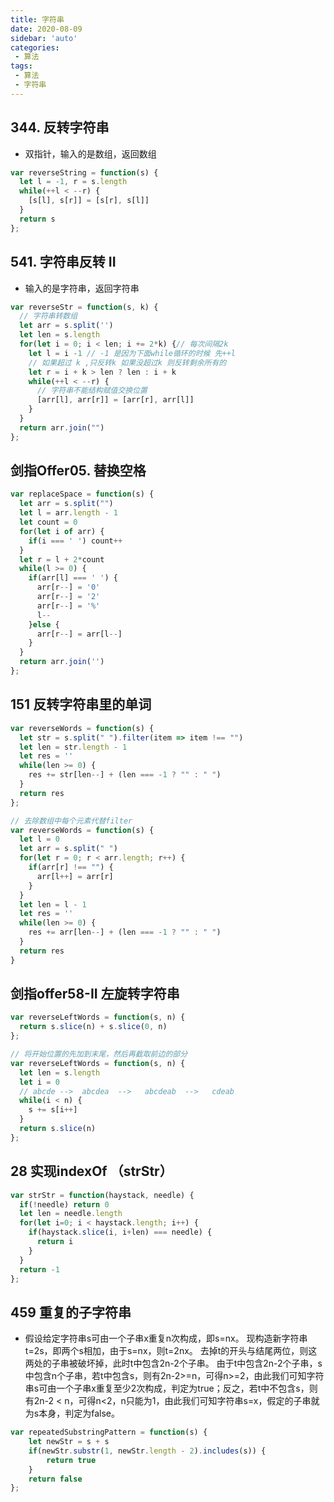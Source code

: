 ```yaml
---
title: 字符串
date: 2020-08-09
sidebar: 'auto'
categories:
 - 算法
tags:
 - 算法
 - 字符串
---
```


##  344. 反转字符串
- 双指针，输入的是数组，返回数组
```js
var reverseString = function(s) {
  let l = -1, r = s.length
  while(++l < --r) {
    [s[l], s[r]] = [s[r], s[l]]
  }
  return s
};
```

##  541. 字符串反转 II
- 输入的是字符串，返回字符串
```js
var reverseStr = function(s, k) {
  // 字符串转数组
  let arr = s.split('')
  let len = s.length 
  for(let i = 0; i < len; i += 2*k) {// 每次间隔2k
    let l = i -1 // -1 是因为下面while循环的时候 先++l
    // 如果超过 k ,只反转k 如果没超过k 则反转剩余所有的
    let r = i + k > len ? len : i + k
    while(++l < --r) {
      // 字符串不能结构赋值交换位置
      [arr[l], arr[r]] = [arr[r], arr[l]]
    }
  }
  return arr.join("")
};
```

##  剑指Offer05. 替换空格
```js
var replaceSpace = function(s) {
  let arr = s.split("")
  let l = arr.length - 1
  let count = 0
  for(let i of arr) {
    if(i === ' ') count++
  }
  let r = l + 2*count
  while(l >= 0) {
    if(arr[l] === ' ') {
      arr[r--] = '0'
      arr[r--] = '2'
      arr[r--] = '%'
      l--
    }else {
      arr[r--] = arr[l--]
    }
  }
  return arr.join('')
};
```

##  151 反转字符串里的单词
```js
var reverseWords = function(s) {
  let str = s.split(" ").filter(item => item !== "")
  let len = str.length - 1
  let res = ''
  while(len >= 0) {
    res += str[len--] + (len === -1 ? "" : " ")
  }
  return res
};

// 去除数组中每个元素代替filter
var reverseWords = function(s) {
  let l = 0
  let arr = s.split(" ")
  for(let r = 0; r < arr.length; r++) {
    if(arr[r] !== "") {
      arr[l++] = arr[r]
    }
  }
  let len = l - 1
  let res = ''
  while(len >= 0) {
    res += arr[len--] + (len === -1 ? "" : " ")
  }
  return res
}
```

##  剑指offer58-II 左旋转字符串
```js
var reverseLeftWords = function(s, n) {
  return s.slice(n) + s.slice(0, n)
};

// 将开始位置的先加到末尾，然后再截取前边的部分
var reverseLeftWords = function(s, n) {
  let len = s.length 
  let i = 0
  // abcde -->  abcdea  -->   abcdeab  -->   cdeab
  while(i < n) {
    s += s[i++]
  }
  return s.slice(n)
};
```

##  28 实现indexOf （strStr）
```js
var strStr = function(haystack, needle) {
  if(!needle) return 0
  let len = needle.length 
  for(let i=0; i < haystack.length; i++) {
    if(haystack.slice(i, i+len) === needle) {
      return i
    }
  }
  return -1
};
```

##  459 重复的子字符串
- 假设给定字符串s可由一个子串x重复n次构成，即s=nx。 现构造新字符串t=2s，即两个s相加，由于s=nx，则t=2nx。 去掉t的开头与结尾两位，则这两处的子串被破坏掉，此时t中包含2n-2个子串。 由于t中包含2n-2个子串，s中包含n个子串，若t中包含s，则有2n-2>=n，可得n>=2，由此我们可知字符串s可由一个子串x重复至少2次构成，判定为true；反之，若t中不包含s，则有2n-2 < n，可得n<2，n只能为1，由此我们可知字符串s=x，假定的子串就为s本身，判定为false。
```js
var repeatedSubstringPattern = function(s) {
    let newStr = s + s
    if(newStr.substr(1, newStr.length - 2).includes(s)) {
        return true
    }
    return false
};
```